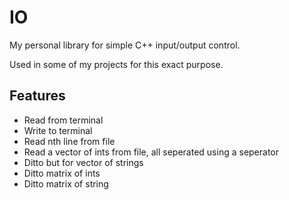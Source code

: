 # IO

My personal library for simple C++ input/output control.

Used in some of my projects for this exact purpose.

## Features

* Read from terminal
* Write to terminal
* Read nth line from file
* Read a vector of ints from file, all seperated using a seperator
* Ditto but for vector of strings
* Ditto matrix of ints
* Ditto matrix of string
